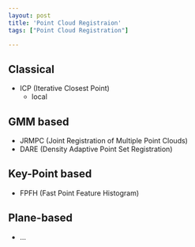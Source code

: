 ```yaml
---
layout: post
title: 'Point Cloud Registraion'
tags: ["Point Cloud Registration"]

---
```


## Classical
- ICP (Iterative Closest Point)
  - local

## GMM based
- JRMPC (Joint Registration of Multiple Point Clouds)
- DARE (Density Adaptive Point Set Registration)

## Key-Point based
- FPFH (Fast Point Feature Histogram)

## Plane-based
- ...
